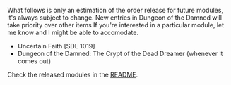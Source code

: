 What follows is only an estimation of the order release for future modules, it's always subject to change. New entries in Dungeon of the Damned will take priority over other items
If you're interested in a particular module, let me know and I might be able to accomodate.

- Uncertain Faith [SDL 1019]
- Dungeon of the Damned: The Crypt of the Dead Dreamer (whenever it comes out)

Check the released modules in the [README](https://github.com/juanferrer/sdlc/blob/main/README.md).
